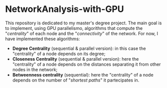 # NetworkAnalysis-with-GPU
This repository is dedicated to my master's degree project. The main goal is to implement, using GPU parallelismo, algorithms that compute the "_centrality_" of each node and the "_connectivity_" of the network. For now, I have implemented these algorithms:
- **Degree Centrality** (sequential & parallel version): in this case the "centrality" of a node depends on its degree;
- **Closeness Centrality** (sequential & parallel version): here the "centrality" of a node depends on the distances separating it from other nodes in the network;
- **Betweenness centrality** (sequential): here the "centrality" of a node depends on the number of "_shortest paths_" it partecipates in.

